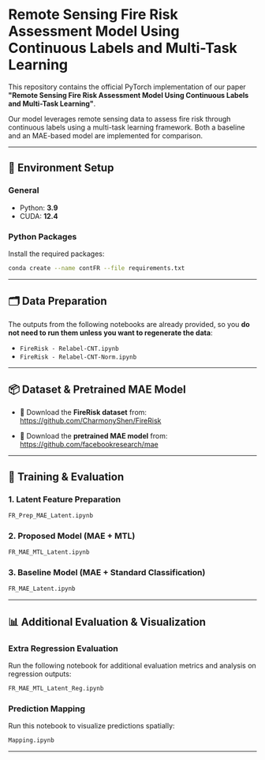 # Remote Sensing Fire Risk Assessment Model Using Continuous Labels and Multi-Task Learning

This repository contains the official PyTorch implementation of our paper **"Remote Sensing Fire Risk Assessment Model Using Continuous Labels and Multi-Task Learning"**.

Our model leverages remote sensing data to assess fire risk through continuous labels using a multi-task learning framework. Both a baseline and an MAE-based model are implemented for comparison.

---

## 🔧 Environment Setup

### General

- Python: **3.9**
- CUDA: **12.4**

### Python Packages

Install the required packages:

```bash
conda create --name contFR --file requirements.txt
```

---

## 🗂️ Data Preparation

The outputs from the following notebooks are already provided, so you **do not need to run them unless you want to regenerate the data**:

- `FireRisk - Relabel-CNT.ipynb`
- `FireRisk - Relabel-CNT-Norm.ipynb`

---

## 📦 Dataset & Pretrained MAE Model

- 🔽 Download the **FireRisk dataset** from:  
  https://github.com/CharmonyShen/FireRisk

- 🔽 Download the **pretrained MAE model** from:  
  https://github.com/facebookresearch/mae

---

## 🚀 Training & Evaluation

### 1. Latent Feature Preparation

```bash
FR_Prep_MAE_Latent.ipynb
```

### 2. Proposed Model (MAE + MTL)

```bash
FR_MAE_MTL_Latent.ipynb
```

### 3. Baseline Model (MAE + Standard Classification)

```bash
FR_MAE_Latent.ipynb
```

---

## 📊 Additional Evaluation & Visualization

### Extra Regression Evaluation

Run the following notebook for additional evaluation metrics and analysis on regression outputs:

```bash
FR_MAE_MTL_Latent_Reg.ipynb
```

### Prediction Mapping

Run this notebook to visualize predictions spatially:

```bash
Mapping.ipynb
```

---
